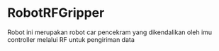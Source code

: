 # RobotRFGripper
Robot ini merupakan robot car pencekram yang dikendalikan oleh imu controller melalui RF untuk pengiriman data 
